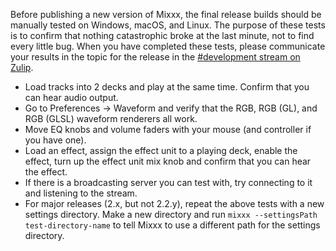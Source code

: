 Before publishing a new version of Mixxx, the final release builds
should be manually tested on Windows, macOS, and Linux. The purpose of
these tests is to confirm that nothing catastrophic broke at the last
minute, not to find every little bug. When you have completed these
tests, please communicate your results in the topic for the release in
the [\#development stream on
Zulip](https://mixxx.zulipchat.com/#narrow/stream/109171-development).

  - Load tracks into 2 decks and play at the same time. Confirm that you
    can hear audio output.
  - Go to Preferences -\> Waveform and verify that the RGB, RGB (GL),
    and RGB (GLSL) waveform renderers all work.
  - Move EQ knobs and volume faders with your mouse (and controller if
    you have one).
  - Load an effect, assign the effect unit to a playing deck, enable the
    effect, turn up the effect unit mix knob and confirm that you can
    hear the effect.
  - If there is a broadcasting server you can test with, try connecting
    to it and listening to the stream.
  - For major releases (2.x, but not 2.2.y), repeat the above tests with
    a new settings directory. Make a new directory and run `mixxx
    --settingsPath test-directory-name` to tell Mixxx to use a different
    path for the settings directory.
